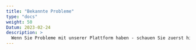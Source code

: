 ```yaml
---
title: "Bekannte Probleme"
type: "docs"
weight: 50
Datum: 2023-02-24
description: >
  Wenn Sie Probleme mit unserer Plattform haben - schauen Sie zuerst hier nach.
---
```


